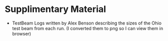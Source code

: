 # Supplimentary Material

- TestBeam Logs written by Alex Benson describing the sizes of the Ohio test beam from each run. (I converted them to png so I can view them in browser)